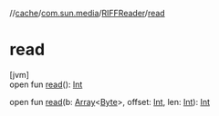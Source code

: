 //[cache](../../../index.md)/[com.sun.media](../index.md)/[RIFFReader](index.md)/[read](read.md)

# read

[jvm]\
open fun [read](read.md)(): [Int](https://kotlinlang.org/api/latest/jvm/stdlib/kotlin/-int/index.html)

open fun [read](read.md)(b: [Array](https://kotlinlang.org/api/latest/jvm/stdlib/kotlin/-array/index.html)&lt;[Byte](https://kotlinlang.org/api/latest/jvm/stdlib/kotlin/-byte/index.html)&gt;, offset: [Int](https://kotlinlang.org/api/latest/jvm/stdlib/kotlin/-int/index.html), len: [Int](https://kotlinlang.org/api/latest/jvm/stdlib/kotlin/-int/index.html)): [Int](https://kotlinlang.org/api/latest/jvm/stdlib/kotlin/-int/index.html)
